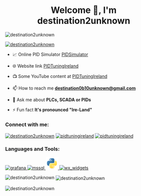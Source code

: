 <h1 align="center">Welcome 👋, I'm destination2unknown</h1>
<p align="left"> <img src="https://komarev.com/ghpvc/?username=destination2unknown&label=Profile%20views&color=0e75b6&style=flat" alt="destination2unknown" /> </p>

<p align="left"> <a href="https://github.com/ryo-ma/github-profile-trophy"><img src="https://github-profile-trophy.vercel.app/?username=destination2unknown" alt="destination2unknown" /></a> </p>

- 📈 Online PID Simulator [PIDSimulator](https://pidtuningireland.com/#sim)

- 🌐 Website link [PIDTuningIreland](https://pidtuningireland.com)

- 📺 Some YouTube content at [PIDTuningIreland](https://www.youtube.com/@pidtuningireland)

- 📫 How to reach me **destination0b10unknown@gmail.com**

- 💬 Ask me about **PLCs, SCADA or PIDs**

- ⚡ Fun fact **It's pronounced "Ire-Land"**

<h3 align="left">Connect with me:</h3>
<p align="left">
<a href="https://www.youtube.com/channel/UCZEPeVEh1bgu0ojn-LwSueA" target="blank"><img align="center" src="https://raw.githubusercontent.com/rahuldkjain/github-profile-readme-generator/master/src/images/icons/Social/youtube.svg" alt="destination2unknown" height="30" width="40" /></a>
<a href="https://www.linkedin.com/in/pid-tuning-ireland-441062253/" target="blank"><img align="center" src="https://raw.githubusercontent.com/rahuldkjain/github-profile-readme-generator/master/src/images/icons/Social/linked-in-alt.svg" alt="pidtuningireland" height="30" width="40" /></a>
<a href="https://www.reddit.com/user/Destination2Unknown/" target="blank"><img align="center" src="https://raw.githubusercontent.com/rahuldkjain/github-profile-readme-generator/master/src/images/icons/Social/reddit.svg" alt="pidtuningireland" height="30" width="40" /></a>
</p>

<h3 align="left">Languages and Tools:</h3>
<p align="left"> <a href="https://grafana.com" target="_blank" rel="noreferrer"> <img src="https://www.vectorlogo.zone/logos/grafana/grafana-icon.svg" alt="grafana" width="40" height="40"/> </a> <a href="https://www.microsoft.com/en-us/sql-server" target="_blank" rel="noreferrer"> <img src="https://www.svgrepo.com/show/303229/microsoft-sql-server-logo.svg" alt="mssql" width="40" height="40"/> </a> <a href="https://www.python.org" target="_blank" rel="noreferrer"> <img src="https://raw.githubusercontent.com/devicons/devicon/master/icons/python/python-original.svg" alt="python" width="40" height="40"/> </a> <a href="https://www.wxwidgets.org/" target="_blank" rel="noreferrer"> <img src="https://upload.wikimedia.org/wikipedia/commons/b/bb/WxWidgets.svg" alt="wx_widgets" width="40" height="40"/> </a> </p>

<p><img align="left" src="https://github-readme-stats.vercel.app/api/top-langs?username=destination2unknown&show_icons=true&locale=en&layout=compact" alt="destination2unknown" /></p>

<p>&nbsp;<img align="center" src="https://github-readme-stats.vercel.app/api?username=destination2unknown&show_icons=true&locale=en" alt="destination2unknown" /></p>

<p><img align="center" src="https://github-readme-streak-stats.herokuapp.com/?user=destination2unknown&" alt="destination2unknown" /></p>

